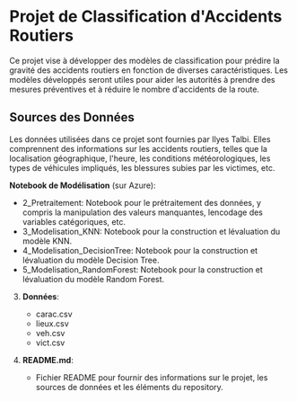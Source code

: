 # Projet de Classification d'Accidents Routiers

Ce projet vise à développer des modèles de classification pour prédire la gravité des accidents routiers en fonction de diverses caractéristiques. Les modèles développés seront utiles pour aider les autorités à prendre des mesures préventives et à réduire le nombre d'accidents de la route.

## Sources des Données

Les données utilisées dans ce projet sont fournies par Ilyes Talbi. Elles comprennent des informations sur les accidents routiers, telles que la localisation géographique, l'heure, les conditions météorologiques, les types de véhicules impliqués, les blessures subies par les victimes, etc.



 **Notebook de Modélisation** (sur Azure):
   - 2_Pretraitement: Notebook pour le prétraitement des données, y compris la manipulation des valeurs manquantes, lencodage des variables catégoriques, etc.
   - 3_Modelisation_KNN: Notebook pour la construction et lévaluation du modèle KNN.
   - 4_Modelisation_DecisionTree: Notebook pour la construction et lévaluation du modèle Decision Tree.
   - 5_Modelisation_RandomForest: Notebook pour la construction et lévaluation du modèle Random Forest.

3. **Données**:
   - carac.csv
   - lieux.csv
   - veh.csv
   - vict.csv

4. **README.md**:
   - Fichier README pour fournir des informations sur le projet, les sources de données et les éléments du repository.
